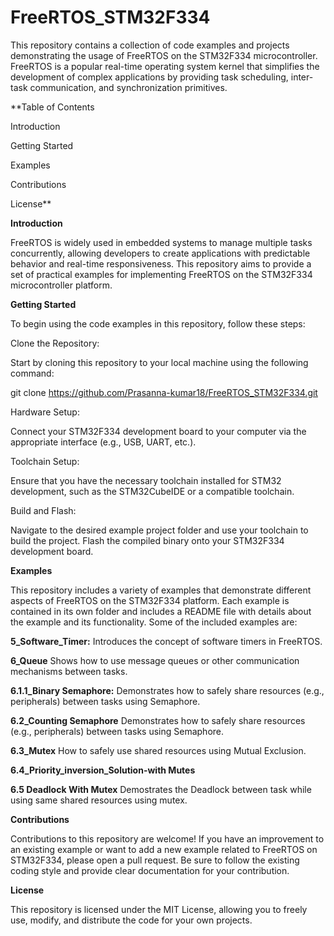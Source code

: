 # FreeRTOS_STM32F334

This repository contains a collection of code examples and projects demonstrating the usage of FreeRTOS on the STM32F334 microcontroller. FreeRTOS is a popular real-time operating system kernel that simplifies the development of complex applications by providing task scheduling, inter-task communication, and synchronization primitives.

**Table of Contents

Introduction

Getting Started

Examples

Contributions

License**

**Introduction**

FreeRTOS is widely used in embedded systems to manage multiple tasks concurrently, allowing developers to create applications with predictable behavior and real-time responsiveness. This repository aims to provide a set of practical examples for implementing FreeRTOS on the STM32F334 microcontroller platform.


**Getting Started**

To begin using the code examples in this repository, follow these steps:

Clone the Repository: 

Start by cloning this repository to your local machine using the following command:

git clone https://github.com/Prasanna-kumar18/FreeRTOS_STM32F334.git

Hardware Setup: 

Connect your STM32F334 development board to your computer via the appropriate interface (e.g., USB, UART, etc.).

Toolchain Setup: 

Ensure that you have the necessary toolchain installed for STM32 development, such as the STM32CubeIDE or a compatible toolchain.

Build and Flash: 

Navigate to the desired example project folder and use your toolchain to build the project. Flash the compiled binary onto your STM32F334 development board.

**Examples**

This repository includes a variety of examples that demonstrate different aspects of FreeRTOS on the STM32F334 platform. Each example is contained in its own folder and includes a README file with details about the example and its functionality. Some of the included examples are:

**5_Software_Timer:** Introduces the concept of software timers in FreeRTOS.

**6_Queue** Shows how to use message queues or other communication mechanisms between tasks.

**6.1.1_Binary Semaphore:** Demonstrates how to safely share resources (e.g., peripherals) between tasks using Semaphore.

**6.2_Counting Semaphore** Demonstrates how to safely share resources (e.g., peripherals) between tasks using Semaphore.

**6.3_Mutex** How to safely use shared resources using Mutual Exclusion.

**6.4_Priority_inversion_Solution-with Mutes**

**6.5 Deadlock With Mutex** Demostrates the Deadlock between task while using same shared resources using mutex.

**Contributions**

Contributions to this repository are welcome! If you have an improvement to an existing example or want to add a new example related to FreeRTOS on STM32F334, please open a pull request. Be sure to follow the existing coding style and provide clear documentation for your contribution.

**License**

This repository is licensed under the MIT License, allowing you to freely use, modify, and distribute the code for your own projects.
